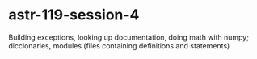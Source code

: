 # astr-119-session-4
Building exceptions, looking up documentation, doing math with numpy; diccionaries, modules (files containing definitions and statements)
